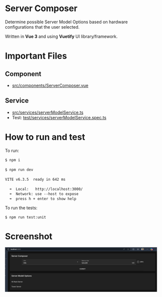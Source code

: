 # Server Composer

Determine possible Server Model Options based on hardware configurations that the user selected.

Written in **Vue 3** and using **Vuetify** UI library/framework.

# Important Files

## Component
- [src/components/ServerComposer.vue](src/components/ServerComposer.vue)

## Service
- [src/services/serverModelService.ts](src/services/serverModelService.ts)
- Test: [test/services/serverModelService.spec.ts](test/services/serverModelService.spec.ts)

# How to run and test

To run:

```shell
$ npm i

$ npm run dev

VITE v6.3.5  ready in 642 ms

  ➜  Local:   http://localhost:3000/
  ➜  Network: use --host to expose
  ➜  press h + enter to show help
```

To run the tests:

```shell
$ npm run test:unit
```

# Screenshot

![Screenshot](/doc/screenshot.png)
